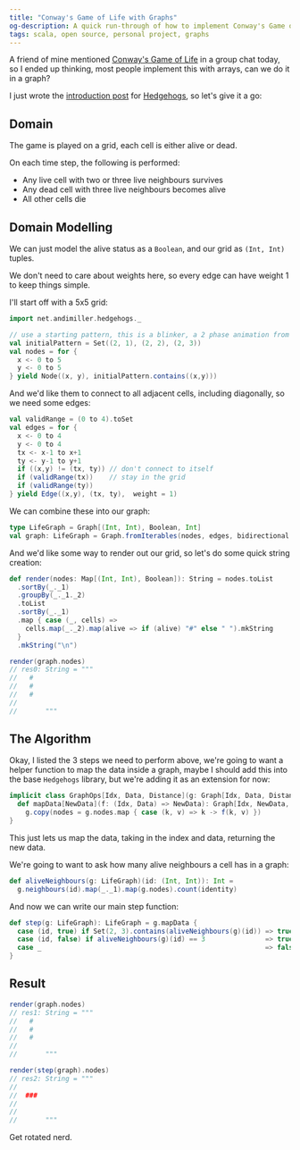 ```yaml
---
title: "Conway's Game of Life with Graphs"
og-description: A quick run-through of how to implement Conway's Game of Life using Graphs, using my Hedgehogs library.
tags: scala, open source, personal project, graphs
---
```


A friend of mine mentioned [Conway's Game of Life](https://en.wikipedia.org/wiki/Conway%27s_Game_of_Life) in a group chat today, so I ended up thinking, most people implement this with arrays, can we do it in a graph?

I just wrote the [introduction post](2023-04-03-introducing-hedgehogs.html) for [Hedgehogs](https://github.com/andimiller/hedgehogs), so let's give it a go:

## Domain

The game is played on a grid, each cell is either alive or dead.

On each time step, the following is performed:

* Any live cell with two or three live neighbours survives
* Any dead cell with three live neighbours becomes alive
* All other cells die

## Domain Modelling

We can just model the alive status as a `Boolean`, and our grid as `(Int, Int)` tuples.

We don't need to care about weights here, so every edge can have weight 1 to keep things simple.

I'll start off with a 5x5 grid:

```scala
import net.andimiller.hedgehogs._

// use a starting pattern, this is a blinker, a 2 phase animation from the game
val initialPattern = Set((2, 1), (2, 2), (2, 3))
val nodes = for {
  x <- 0 to 5
  y <- 0 to 5
} yield Node((x, y), initialPattern.contains((x,y)))
```

And we'd like them to connect to all adjacent cells, including diagonally, so we need some edges:

```scala
val validRange = (0 to 4).toSet
val edges = for {
  x <- 0 to 4
  y <- 0 to 4
  tx <- x-1 to x+1
  ty <- y-1 to y+1
  if ((x,y) != (tx, ty)) // don't connect to itself
  if (validRange(tx))    // stay in the grid
  if (validRange(ty))
} yield Edge((x,y), (tx, ty),  weight = 1)
```

We can combine these into our graph:
```scala
type LifeGraph = Graph[(Int, Int), Boolean, Int]
val graph: LifeGraph = Graph.fromIterables(nodes, edges, bidirectional = true).getOrElse(throw new Exception("invalid graph"))
```

And we'd like some way to render out our grid, so let's do some quick string creation:

```scala
def render(nodes: Map[(Int, Int), Boolean]): String = nodes.toList
  .sortBy(_._1)
  .groupBy(_._1._2)
  .toList
  .sortBy(_._1)
  .map { case (_, cells) =>
    cells.map(_._2).map(alive => if (alive) "#" else " ").mkString
  }
  .mkString("\n")

render(graph.nodes)
// res0: String = """      
//   #   
//   #   
//   #   
//       
//       """
```

## The Algorithm

Okay, I listed the 3 steps we need to perform above, we're going to want a helper function to map the data inside a graph, maybe I should add this into the base `Hedgehogs` library, but we're adding it as an extension for now:

```scala
implicit class GraphOps[Idx, Data, Distance](g: Graph[Idx, Data, Distance]) {
  def mapData[NewData](f: (Idx, Data) => NewData): Graph[Idx, NewData, Distance] =
    g.copy(nodes = g.nodes.map { case (k, v) => k -> f(k, v) })
}
```

This just lets us map the data, taking in the index and data, returning the new data.

We're going to want to ask how many alive neighbours a cell has in a graph:

```scala
def aliveNeighbours(g: LifeGraph)(id: (Int, Int)): Int = 
  g.neighbours(id).map(_._1).map(g.nodes).count(identity)
```

And now we can write our main step function:

```scala
def step(g: LifeGraph): LifeGraph = g.mapData {
  case (id, true) if Set(2, 3).contains(aliveNeighbours(g)(id)) => true
  case (id, false) if aliveNeighbours(g)(id) == 3               => true
  case _                                                        => false
}
```

## Result

```scala
render(graph.nodes)
// res1: String = """      
//   #   
//   #   
//   #   
//       
//       """

render(step(graph).nodes)
// res2: String = """      
//       
//  ###  
//       
//       
//       """
```

Get rotated nerd.
